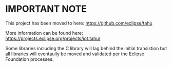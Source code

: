 # IMPORTANT NOTE

This project has been moved to here: https://github.com/eclipse/tahu

More information can be found here: https://projects.eclipse.org/projects/iot.tahu/

Some libraries including the C library will lag behind the initial transistion but all libraries will eventaully be moved and validated per the Eclipse Foundation processes.
